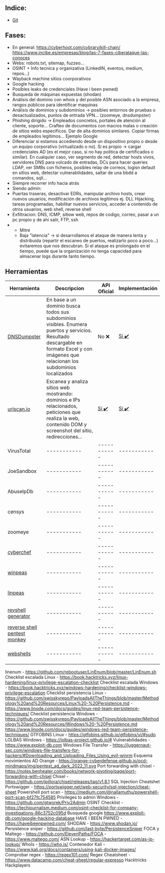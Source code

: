 ## Indice:
- [Git](https://github.com/Mueltex/cheatsheets/blob/main/git-cheat-sheet.pdf)
## Fases:
- En general: https://cyberhoot.com/cybrary/kill-chain/ https://www.incibe.es/empresas/blog/las-7-fases-ciberataque-las-conoces
- Webs: robots.txt, sitemap, fuzzeo...
- OSINT + Info tecnica y organizativa (LinkedIN, eventos, medium, repos...)
- Wayback machine sitios coorporativos
- Google hacking
- Posibles leaks de credenciales (Have i been pwned)
- Busqueda de máquinas expuestas (shodan)
- Análisis del dominio con whois y del posible ASN asociado a la empresa, rangos públicos para identificar maquinas
- Análisis de dominios y subdominios -> posibles entornos de pruebas o desactualizados, puntos de entrada VPN... (zoomeye, dnsdumpster)
- Phishing dirigido -> Empleados concretos, portales de atención al cliente, soporte... Crafteo de documentos con macros malas o creación de sitios webs especificos. Dar de alta dominios similares. Copiar firmas de empleados legitimos... Ejemplo Google
- Diferenciar si estamos accediendo desde un dispositivo propio o desde un equipo corporativo (virtualizado o no). Si es propio -> cargar credenciales AD (es el mejor caso, si no hay politica de certificados o similar). En cualquier caso, ver segmento de red, detectar hosts vivos, servidores DNS para volcado de entradas, DCs para hacer queries LDAP, ver SMBs con ficheros, posibles relay de correos, logisn default en sitios web, detectar vulnerabilidades, saltar de una bbdd a comandos, sqli...
- Siempre recorrer info hacia atrás
- Siendo admin:
-   Puertas traseras, desactivar EDRs, manipular archivo hosts, crear nuevos usuarios, modificación de archivos legítimos ej. DLL Hijacking, tareas programadas, habilitar nuevos servicios, acceder a contenido de otros usuarios, web shell, reverse shell
- Exfiltracion: DNS, ICMP, sitiow web, repos de codigo, correo, pasar a un pc propio y de ahi salir, FTP, ssh
- - Mitre
  - Baja "latencia" -> si desarrollamos el ataque de manera lenta y distribuida (repartir el escaneo de puertos, realizarlo poco a poco...) evitaremos que nos descubran. Si el ataque es prolongado en el tiempo, puede que la organización no tenga capacidad para almacenar logs durante tanto tiempo.
## Herramientas
| Herramienta      | Descripcion | API Oficial | Implementación|
| ----------- | ----------- | ----------- | ----------- |
| [DNSDumpster](https://dnsdumpster.com/)      | En base a un dominio busca todos sus subdominios visibles. Enumera puertos y servicios. Resultado descargable en formato Excel y con imágenes que relacionan los subdominios localizados       | No ❌ | [Sí ✔️](https://github.com/PaulSec/API-dnsdumpster.com) |
| [urlscan.io](https://urlscan.io/)      | Escanea y analiza sitios web mostrando: dominios e IPs relacionados, peticiones que realiza la web, contenido DOM y screenshot del sitio, redirecciones...       | [Sí ✔️](https://urlscan.io/docs/api/) | [Sí ✔️](https://urlscan.io/docs/integrations/) |
| VirusTotal | ----------- | ----------- | ----------- |
| JoeSandbox | ----------- | ----------- | ----------- |
| AbuseIpDb | ----------- | ----------- | ----------- |
| censys | ----------- | ----------- | ----------- |
| zoomeye | ----------- | ----------- | ----------- |
| [cyberchef](https://gchq.github.io/CyberChef/) | ----------- | ----------- | ----------- |
| [winpeas](https://github.com/carlospolop/PEASS-ng/tree/master/winPEAS) | ----------- | ----------- | ----------- |
| [linpeas](https://github.com/carlospolop/PEASS-ng/tree/master/linPEAS) | ----------- | ----------- | ----------- |
| [revshell generator](https://www.revshells.com/) | ----------- | ----------- | ----------- |
| [reverse shell pentest monkey](https://pentestmonkey.net/cheat-sheet/shells/reverse-shell-cheat-sheet) | ----------- | ----------- | ----------- |
| [webshells](https://github.com/BlackArch/webshells/tree/master/php) | ----------- | ----------- | ----------- |
linenum - https://github.com/rebootuser/LinEnum/blob/master/LinEnum.sh
Checklist escalada Linux - https://book.hacktricks.xyz/linux-hardening/linux-privilege-escalation-checklist
Checklist escalada Windows - https://book.hacktricks.xyz/windows-hardening/checklist-windows-privilege-escalation
Checklist persistencia Linux - https://github.com/swisskyrepo/PayloadsAllTheThings/blob/master/Methodology%20and%20Resources/Linux%20-%20Persistence.md - https://www.linode.com/docs/guides/linux-red-team-persistence-techniques/
Checklist persistencia Windows - https://github.com/swisskyrepo/PayloadsAllTheThings/blob/master/Methodology%20and%20Resources/Windows%20-%20Persistence.md https://www.linode.com/docs/guides/windows-red-team-persistence-techniques/
GTFOBINS Linux - https://gtfobins.github.io/gtfobins/vi/#sudo
LOLBAS Windows - https://lolbas-project.github.io/#
Vulnerabilidades - https://www.exploit-db.com
Windows File Transfer - https://juggernaut-sec.com/windows-file-transfers-for-hackers/#Downloading_and_Uploading_Files_Using_evil-winrm
Esquema movimientos AD Orange - https://orange-cyberdefense.github.io/ocd-mindmaps/img/pentest_ad_dark_2022_11.svg
Port forwarding with chisel - https://notes.benheater.com/books/network-pivoting/page/port-forwarding-with-chisel
Chisel - https://github.com/jpillora/chisel/releases/tag/v1.8.1
SQL Injection Cheatshet Portswigger - https://portswigger.net/web-security/sql-injection/cheat-sheet
Powershell port scan - https://medium.com/@nallamuthu/powershell-port-scan-bf27fc754585
Privileges to admin Windows - https://github.com/gtworek/Priv2Admin
OSINT Checklist - https://techjournalism.medium.com/osint-checklist-for-company-investigations-86c3752c095d
Busqueda google https://www.exploit-db.com/google-hacking-database
HAVE I BEEN PWNED - https://haveibeenpwned.com/
SHODAN - https://www.shodan.io/
Persistence sniper - https://github.com/last-byte/PersistenceSniper
FOCA y Maltego - https://github.com/ElevenPaths/FOCA - https://www.maltego.com/
ASN Lookup - https://hackertarget.com/as-ip-lookup/
WhoIs - https://who.is/
Contenedor Kali - https://www.kali.org/docs/containers/using-kali-docker-images/
Comprobar regex - https://regex101.com/
Regex Cheatsheet - https://www.datacamp.com/cheat-sheet/regular-expresso
Hacktricks
Hackplayers

